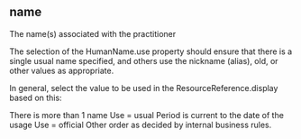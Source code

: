 ## name

The name(s) associated with the practitioner

The selection of the HumanName.use property should ensure that there is a single usual name specified, and others use the nickname (alias), old, or other values as appropriate.

In general, select the value to be used in the ResourceReference.display based on this:

There is more than 1 name
Use = usual
Period is current to the date of the usage
Use = official
Other order as decided by internal business rules.
